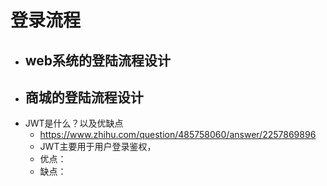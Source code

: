 # 登录流程
+ web系统的登陆流程设计
    - 
+ 商城的登陆流程设计
    - 
+ JWT是什么？以及优缺点
    - https://www.zhihu.com/question/485758060/answer/2257869896
    - JWT主要用于用户登录鉴权， 
    - 优点：
    - 缺点：